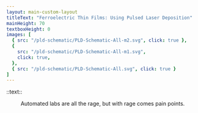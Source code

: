 ```yaml
---
layout: main-custom-layout
titleText: "Ferroelectric Thin Films: Using Pulsed Laser Deposition"
mainHeight: 70
textboxHeight: 0
images: [
  { src: "/pld-schematic/PLD-Schematic-All-m2.svg", click: true },
  {
    src: "/pld-schematic/PLD-Schematic-All-m1.svg",
    click: true,
  },
  { src: "/pld-schematic/PLD-Schematic-All.svg", click: true }
]
---
```

::text::
<p style="text-align: center;">
  Automated labs are all the rage, but with rage comes pain points.
</p>
